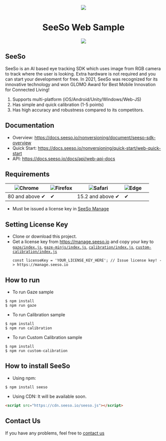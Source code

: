 <p align="center">
    <img src="/image/seeso_logo.png">
</p>
<div align="center">
    <h1>SeeSo Web Sample</h1>
    <img src="https://img.shields.io/badge/version-2.4.2-blue" />
</div>

## SeeSo
SeeSo is an AI based eye tracking SDK which uses image from RGB camera to track where the user is looking.
Extra hardware is not required and you can start your development for free.
In 2021, SeeSo was recognized for its innovative technology and won GLOMO Award for Best Mobile Innovation for Connected Living!
1. Supports multi-platform (iOS/Android/Unity/Windows/Web-JS)
2. Has simple and quick calibration (1-5 points)
3. Has high accuracy and robustness compared to its competitors.

## Documentation
* Overview: https://docs.seeso.io/nonversioning/document/seeso-sdk-overview
* Quick Start: https://docs.seeso.io/nonversioning/quick-start/web-quick-start
* API: https://docs.seeso.io/docs/api/web-api-docs

## Requirements
![Chrome](https://raw.github.com/alrra/browser-logos/master/src/chrome/chrome_48x48.png) | ![Firefox](https://raw.github.com/alrra/browser-logos/master/src/firefox/firefox_48x48.png) | ![Safari](https://raw.github.com/alrra/browser-logos/master/src/safari/safari_48x48.png) | ![Edge](https://raw.github.com/alrra/browser-logos/master/src/edge/edge_48x48.png) |  |
--- | --- | --- | --- | --- |
80 and above ✔ | ✔   | 15.2 and above ✔ | ✔   |

* Must be issued a license key in [SeeSo Manage](https://manage.seeso.io/)

## Setting License Key
* Clone or download this project.
* Get a license key from https://manage.seeso.io and copy your key to [`gaze/index.js`](/samples/gaze/index.js#L8), [`gaze-minjs/index.js`](/samples/gaze-minjs/index.js#L8), [`calibration/index.js`](/samples/calibration/index.js#L5), [`custom-calibration/index.js`](/samples/custom-calibration/index.js#L5)
   ```
   const licenseKey = 'YOUR_LICENSE_KEY_HERE'; // Issue license key! -> https://manage.seeso.io
   ```

## How to run
* To run Gaze sample
```
$ npm install
$ npm run gaze
```

* To run Calibration sample
```
$ npm install
$ npm run calibration
```

* To run Custom Calibration sample
```
$ npm install
$ npm run custom-calibration
```

## How to install SeeSo

* Using npm:
```shell script
$ npm install seeso
```

* Using CDN: It will be available soon.
```html
<script src="https://cdn.seeso.io/seeso.js"></script>
```
      
## Contact Us
If you have any problems, feel free to [contact us](https://seeso.io/Contact-Us) 
